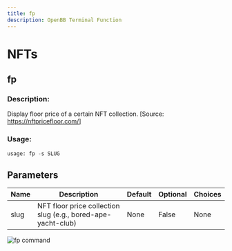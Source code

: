 ```yaml
---
title: fp
description: OpenBB Terminal Function
---
```


# NFTs

## fp

### Description: 

Display floor price of a certain NFT collection. [Source: https://nftpricefloor.com/]

### Usage: 
```python
usage: fp -s SLUG
```

## Parameters

| Name | Description | Default | Optional | Choices |
| ---- | ----------- | ------- | -------- | ------- |
| slug | NFT floor price collection slug (e.g., bored-ape-yacht-club) | None | False | None |


![fp command](https://user-images.githubusercontent.com/43375532/186253073-e50643be-391f-4aa4-949b-946b2d000f38.png)

